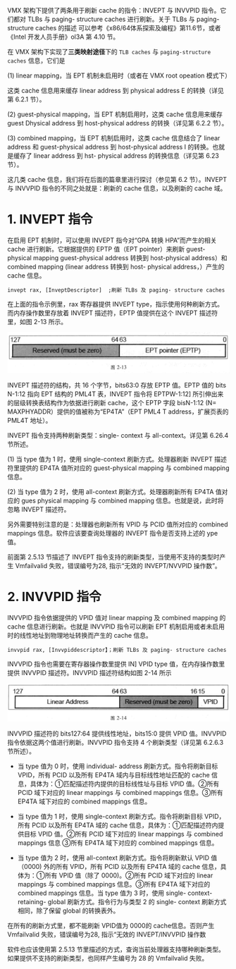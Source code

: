 
VMX 架构下提供了两条用于刷新 cache 的指令：INVEPT 与 INVVPID 指令。它们都对 TLBs 与 paging- structure caches 进行刷新。关于 TLBs 与 paging-structure caches 的描述 可以参考《x86/64体系探索及编程》第11.6节，或者《Intel 开发人员手册》ol3A 第 4.10 节。

在 VMX 架构下实现了**三类映射途径**下的 `TLB caches` 与 `paging-structure caches` 信息，它们是

(1) linear mapping，当 EPT 机制未启用时（或者在 VMX root opeation 模式下）

这类 cache 信息用来缓存 linear address 到 physical address E 的转换（详见第 6.2.1 节）。

(2) guest-physical mapping，当 EPT 机制启用时，这类 cache 信息用来缓存 guest  Dhysical address 到 host-physical address 的转换（详见第 6.2.2 节）。

(3) combined mapping，当 EPT 机制启用时，这类 cache 信息结合了 linear address 和 guest-physical address 到 host-physical address I 的转换。也就是缓存了 linear address 到 hst- physical address 的转换信息（详见第 6.23 节）。

这几类 cache 信息，我们将在后面的篇章里进行探讨（参见第 6.2 节）。INVEPT 与  INVVPID 指令的不同之处就是：刷新的 cache 信息，以及刷新的 cache 域。

# 1. INVEPT 指令

在启用 EPT 机制时，可以使用 INVEPT 指今对“GPA 转换 HPA”而产生的相关 cache 进行刷新。它根据提供的 EPTP 值（EPT pointer）来刷新 guest- physical mapping  guest-physical address 转换到 host-physical address）和 combined mapping (linear address 转换到 host- physical address，）产生的 cache 信息。

```
invept rax, [InveptDescriptor]  ;刷新 TLBs 及 paging- structure caches
```

在上面的指令示例里，rax 寄存器提供 INVEPT type，指示使用何种刷新方式。而内存操作数里存放着 INVEPT 描述符，EPTP 值提供在这个 INVEPT 描述符里，如图 2-13 所示。

![2021-04-07-14-30-03.png](./images/2021-04-07-14-30-03.png)

INVEPT 描述符的结构，共 16 个字节，bits63:0 存放 EPTP 值。EPTP 值的 bits N-1:12 指向 EPT 结构的 PML4T 表，INVEPT 指令将 EPTPW-1:12] 所引伸出来的层级转换表结构作为依据进行刷新 cache，这个 EPTP 字段 bisN-1:12 (N= MAXPHYADDR）提供的值被称为“EP4TA”（EPT PML4 T address，扩展页表的 PML4T 地址）。

INVEPT 指令支持两种刷新类型：single- context 与 all-context。详见第 6.26.4 节所述。

(1) 当 type 值为 1 时，使用 single-context 刷新方式。处理器刷新 INVEPT 描述符里提供的 EP4TA 值所对应的 guest-physical mapping 与 combined mapping 信息。

(2) 当 type 值为 2 时，使用 all-context 刷新方式。处理器刷新所有 EP4TA 值对应的 gues physical mapping 与 combined mapping 信息。也就是说，此时将忽略 INVEPT 描述符。

另外需要特别注意的是：处理器也刷新所有 VPID 与 PCID 值所对应的 combined  mappings 信息。软件应该要查询处理器的 INVEPT 指令是否支持上述的 ype 值。

前面第 2.5.13 节描述了 INVEPT 指令支持的刷新类型，当使用不支持的类型时产生  Vmfailvalid 失败，错误编号为28, 指示“无效的 INVEPT/NVVPID 操作数”。

# 2. INVVPID 指令

INVVPID 指令依据提供的 VPID 值对 linear mapping 及 combined mapping 的 cache 信息进行刷新。也就是 INVVPID 指令可以刷新 EPT 机制启用或者未启用时的线性地址到物理地址转换而产生的 cache 信息。

```
invvpid rax, [Invvpiddescriptor】；刷新 TLBs 及 paging- structure caches
```

INVVPID 指令也需要在寄存器操作数里提供 IN] VPID type 值，在内存操作数里提供 INVVPID 描述符。INVVPID 描述符结构如图 2-14 所示

![2021-04-07-14-31-52.png](./images/2021-04-07-14-31-52.png)

INVVPID 描述符的 bits127:64 提供线性地址，bits15:0 提供 VPID 值。INVVPID 指令依据这两个值进行刷新。INVVPID 指令支持 4 个刷新类型（详见第 6.2.6.3 节所述）。

* 当 type 值为 0 时，使用 individual- address 刷新方式。指令将刷新目标 VPID，所有 PCID 以及所有 EP4TA 域内与目标线性地址匹配的 cache 信息，具体为：①匹配描述符内提供的目标线性址与目标 VPID 值。②所有 PCID 域下对应的 linear mappings 与 combined mappings 信息。③所有 EP4TA 域下对应的 combined mappings 信息。

* 当 type 值为 1 时，使用 single-context 刷新方式。指令将刷新目标 VPID，所有 PCID 以及所有 EP4TA 域的 cache 信息，具体为：①匹配描述符内提供目标 VPID 值。②所有 PCID 域下对应的 linear mappings 与 combined mappings 信息 ③所有 EP4TA 域下对应的 combined mappings 信息。

* 当 type 值为 2 时，使用 all-context 刷新方式。指令将刷新默认 VPID 值（0000) 外的所有 VPID，所有 PCID 以及所有 EP4TA 域的 cache 信息，具体为：①所有 VPID 值（除了 0000)。②所有 PCID 域下对应的 linear mappings 与 combined mappings 信息。③所有 EP4TA 域下对应的 combined mappings 信息。当 type 值为 3 时，使用 single- context- retaining- global 刷新方式。指令行为与类型 2 的 single- context 刷新方式相同，除了保留 global 的转换表外。

在所有的刷新方式里，都不能刷新 VPID值为 0000的 cache信息。否则产生  Vmfailvalid 失败，错误编号为28, 指示“无效的 INVEPT/INVVPID 操作数

软件也应该使用第 2.5.13 节里描述的方式，查询当前处理器支持哪种刷新类型。如果提供不支持的刷新类型，也同样产生编号为 28 的 Vmfailvalid 失败。

